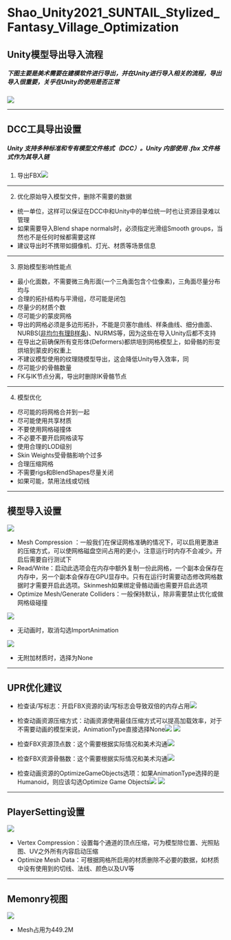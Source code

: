 # Shao_Unity2021_SUNTAIL_Stylized_Fantasy_Village_Optimization

## Unity模型导出导入流程
##### 下图主要是美术需要在建模软件进行导出，并在Unity进行导入相关的流程，导出导入很重要，关乎在Unity的使用是否正常
![](https://upload-images.jianshu.io/upload_images/2356692-0ea173e2327634af.png?imageMogr2/auto-orient/strip%7CimageView2/2/w/1240)


---

## DCC工具导出设置
##### Unity 支持多种标准和专有模型文件格式（DCC）。Unity 内部使用 .fbx 文件格式作为其导入链
1. 导出FBX![](https://upload-images.jianshu.io/upload_images/2356692-546e2db6a017d5c4.png?imageMogr2/auto-orient/strip%7CimageView2/2/w/1240)

---

2. 优化原始导入模型文件，删除不需要的数据
- 统一单位，这样可以保证在DCC中和Unity中的单位统一时也让资源目录难以管理
- 如果需要导入Blend shape normals时，必须指定光滑组Smooth groups，当然也不是任何时候都需要这样
- 建议导出时不携带如摄像机、灯光、材质等场景信息

---

3. 原始模型影响性能点
- 最小化面数，不需要微三角形面(一个三角面包含个位像素)，三角面尽量分布均与
- 合理的拓扑结构与平滑组，尽可能是闭包
- 尽量少的材质个数
- 尽可能少的蒙皮网格
- 导出的网格必须是多边形拓扑，不能是贝塞尔曲线、样条曲线、细分曲面、NURBS([非均匀有理B样条](https://baike.baidu.com/item/NURBS/550944?fr=ge_ala))、NURMS等，因为这些在导入Unity后都不支持
- 在导出之前确保所有变形体(Deformers)都烘培到网格模型上，如骨骼的形变烘培到蒙皮的权重上
- 不建议模型使用的纹理随模型导出，这会降低Unity导入效率，同
- 尽可能少的骨骼数量
- FK与IK节点分离，导出时删除IK骨骼节点

---

4. 模型优化
- 尽可能的将网格合并到一起
- 尽可能使用共享材质
- 不要使用网格碰撞体
- 不必要不要开启网格读写
- 使用合理的LOD级别
- Skin Weights受骨骼影响个过多
- 合理压缩网格
- 不需要rigs和BlendShapes尽量关闭
-  如果可能，禁用法线或切线

---

## 模型导入设置
![](https://upload-images.jianshu.io/upload_images/2356692-d9dce894d038a548.png?imageMogr2/auto-orient/strip%7CimageView2/2/w/1240)
- Mesh Compression ：一般我们在保证网格准确的情况下，可以启用更激进的压缩方式，可以使网格磁盘空间占用的更小，注意运行时内存不会减少。开启后需要自行测试下
- Read/Write：启动此选项会在内存中额外复制一份此网格，一个副本会保存在内存中，另一个副本会保存在GPU显存中。只有在运行时需要动态修改网格数据时才需要开启此选项。Skinmesh如果绑定骨骼动画也需要开启此选项
- Optimize Mesh/Generate Colliders：一般保持默认，除非需要禁止优化或做网格级碰撞

![](https://upload-images.jianshu.io/upload_images/2356692-8dfdde9f5329e94b.png?imageMogr2/auto-orient/strip%7CimageView2/2/w/1240)
- 无动画时，取消勾选ImportAnimation

![](https://upload-images.jianshu.io/upload_images/2356692-40f23286c0114590.png?imageMogr2/auto-orient/strip%7CimageView2/2/w/1240)
- 无附加材质时，选择为None

---

## UPR优化建议
- 检查读/写标志：开启FBX资源的读/写标志会导致双倍的内存占用![](https://upload-images.jianshu.io/upload_images/2356692-1c275ccae79e45a3.png?imageMogr2/auto-orient/strip%7CimageView2/2/w/1240)

- 检查动画资源压缩方式：动画资源使用最佳压缩方式可以提高加载效率，对于不需要动画的模型来说，AnimationType直接选择None![](https://upload-images.jianshu.io/upload_images/2356692-8322ad446170e3ef.png?imageMogr2/auto-orient/strip%7CimageView2/2/w/1240)
![](https://upload-images.jianshu.io/upload_images/2356692-61ab46b911478163.png?imageMogr2/auto-orient/strip%7CimageView2/2/w/1240)

- 检查FBX资源顶点数：这个需要根据实际情况和美术沟通![](https://upload-images.jianshu.io/upload_images/2356692-33a3bde666bc03df.png?imageMogr2/auto-orient/strip%7CimageView2/2/w/1240)

- 检查FBX资源骨骼数：这个需要根据实际情况和美术沟通![](https://upload-images.jianshu.io/upload_images/2356692-5522256592b78cfa.png?imageMogr2/auto-orient/strip%7CimageView2/2/w/1240)

- 检查动画资源的OptimizeGameObjects选项：如果AnimationType选择的是Humanoid，则应该勾选Optimize Game Objects![](https://upload-images.jianshu.io/upload_images/2356692-3687b012a2767665.png?imageMogr2/auto-orient/strip%7CimageView2/2/w/1240)
![](https://upload-images.jianshu.io/upload_images/2356692-d6767b2c3f4491be.png?imageMogr2/auto-orient/strip%7CimageView2/2/w/1240)

---

## PlayerSetting设置
![](https://upload-images.jianshu.io/upload_images/2356692-4f7fdecf1537e2ff.png?imageMogr2/auto-orient/strip%7CimageView2/2/w/1240)
- Vertex Compression：设置每个通道的顶点压缩，可为模型除位置、光照贴图、UV之外所有内容启动压缩
- Optimize Mesh Data：可根据网格所启用的材质删除不必要的数据，如材质中没有使用到的切线、法线、颜色以及UV等

---

## Memonry视图

![](https://upload-images.jianshu.io/upload_images/2356692-48edaaabe8c68a45.png?imageMogr2/auto-orient/strip%7CimageView2/2/w/1240)
- Mesh占用为449.2M







